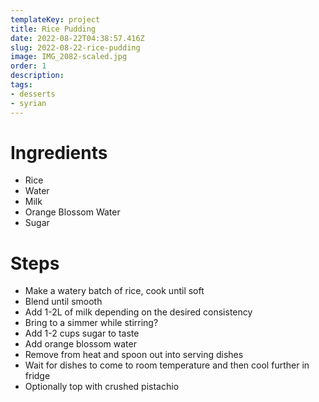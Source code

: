 ```yaml
---
templateKey: project
title: Rice Pudding
date: 2022-08-22T04:38:57.416Z
slug: 2022-08-22-rice-pudding
image: IMG_2082-scaled.jpg
order: 1
description:
tags:
- desserts
- syrian
---
```


# Ingredients

- Rice
- Water
- Milk
- Orange Blossom Water
- Sugar

# Steps

- Make a watery batch of rice, cook until soft
- Blend until smooth
- Add 1-2L of milk depending on the desired consistency
- Bring to a simmer while stirring?
- Add 1-2 cups sugar to taste
- Add orange blossom water
- Remove from heat and spoon out into serving dishes
- Wait for dishes to come to room temperature and then cool further in fridge
- Optionally top with crushed pistachio

